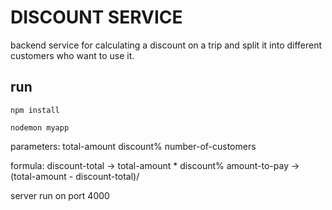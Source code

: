 # DISCOUNT SERVICE
backend service for calculating a discount on a trip and split it into different customers who want to use it.

## run

```npm install```

```nodemon myapp```

parameters: total-amount discount% number-of-customers

formula: 
discount-total -> total-amount * discount%
amount-to-pay -> (total-amount - discount-total)/

server run on port 4000
